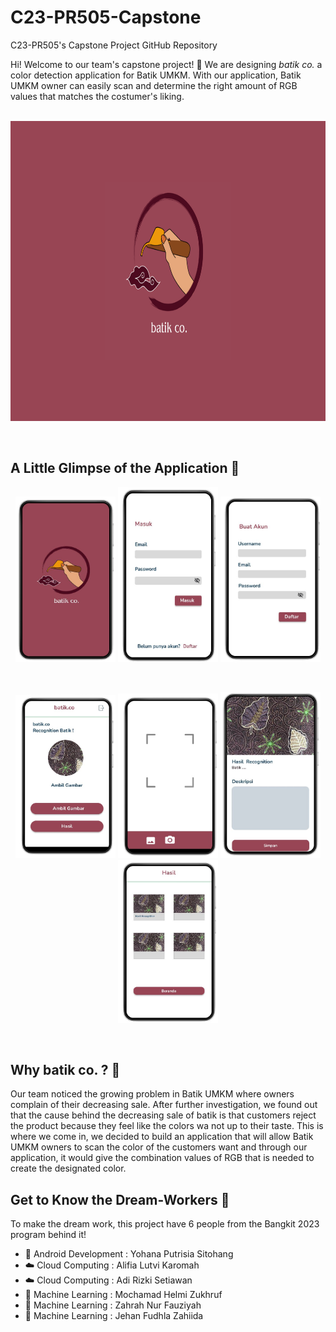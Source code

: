 # C23-PR505-Capstone
C23-PR505's Capstone Project GitHub Repository 

Hi! Welcome to our team's capstone project! 👋
We are designing *batik co.* a color detection application for Batik UMKM. With our application, Batik UMKM owner can easily scan and determine the right amount of RGB values that matches the costumer's liking. 

<p align="center">
  <br>
  <img  width="1280px" height="480px"src="https://github.com/jehanfz/C23-PR505-Capstone/blob/main/Archives/Batik%20Co.%20Logo.png" />
</p>
<br>

## A Little Glimpse of the Application 💫
<p align="center">
<img  width="160px" height="265px" src="https://github.com/jehanfz/C23-PR505-Capstone/blob/main/Archives/Splash%20Screen.jpeg" />
<img  width="160px" height="280px" src="https://github.com/jehanfz/C23-PR505-Capstone/blob/main/Archives/Login%20Page.jpeg" />
<img  width="160px" src="https://github.com/jehanfz/C23-PR505-Capstone/blob/main/Archives/Register%20Page.jpeg" />
</p>
<br>

<p align="center">
<img  width="160px" src="https://github.com/jehanfz/C23-PR505-Capstone/blob/main/Archives/Main%20Page.jpeg" />
<img  width="160px" src="https://github.com/jehanfz/C23-PR505-Capstone/blob/main/Archives/Camera%20Page.jpeg" />
<img  width="160px" src="https://github.com/jehanfz/C23-PR505-Capstone/blob/main/Archives/Result%20Page.jpeg" />
<img  width="160px" src="https://github.com/jehanfz/C23-PR505-Capstone/blob/main/Archives/Result%20Library.jpeg" />
</p>
<br>

## Why batik co. ? 🔎
Our team noticed the growing problem in Batik UMKM where owners complain of their decreasing sale. After further investigation, we found out that the cause behind the decreasing sale of batik is that customers reject the product because they feel like the colors wa not up to their taste. This is where we come in, we decided to build an application that will allow Batik UMKM owners to scan the color of the customers want and through our application, it would give the combination values of RGB that is needed to create the designated color. 

## Get to Know the Dream-Workers 🚀
To make the dream work, this project have 6 people from the Bangkit 2023 program behind it!
- 📱 Android Development : Yohana Putrisia Sitohang 
- ☁️ Cloud Computing     : Alifia Lutvi Karomah 
- ☁️ Cloud Computing     : Adi Rizki Setiawan 
- 🤖 Machine Learning    : Mochamad Helmi Zukhruf
- 🤖 Machine Learning    : Zahrah Nur Fauziyah 
- 🤖 Machine Learning    : Jehan Fudhla Zahiida 
